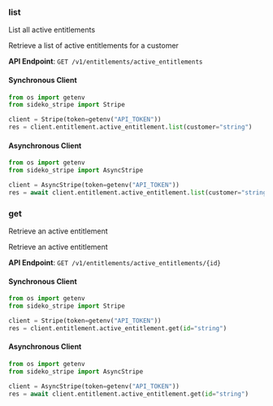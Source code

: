 
### list <a name="list"></a>
List all active entitlements

<p>Retrieve a list of active entitlements for a customer</p>

**API Endpoint**: `GET /v1/entitlements/active_entitlements`

#### Synchronous Client

```python
from os import getenv
from sideko_stripe import Stripe

client = Stripe(token=getenv("API_TOKEN"))
res = client.entitlement.active_entitlement.list(customer="string")
```

#### Asynchronous Client

```python
from os import getenv
from sideko_stripe import AsyncStripe

client = AsyncStripe(token=getenv("API_TOKEN"))
res = await client.entitlement.active_entitlement.list(customer="string")
```

### get <a name="get"></a>
Retrieve an active entitlement

<p>Retrieve an active entitlement</p>

**API Endpoint**: `GET /v1/entitlements/active_entitlements/{id}`

#### Synchronous Client

```python
from os import getenv
from sideko_stripe import Stripe

client = Stripe(token=getenv("API_TOKEN"))
res = client.entitlement.active_entitlement.get(id="string")
```

#### Asynchronous Client

```python
from os import getenv
from sideko_stripe import AsyncStripe

client = AsyncStripe(token=getenv("API_TOKEN"))
res = await client.entitlement.active_entitlement.get(id="string")
```
